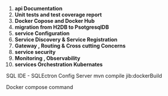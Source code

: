 
1. **api Documentation**
2. **Unit tests and test coverage report**
3. **Docker Copose and Docker Hub**
4. **migration from H2DB to PsotgresqlDB**
5. **service Configuration**
6. **Service Discovery & Service Registration**
7. **Gateway , Routing & Cross cutting Concerns**
8. **service security** 
9. **Monitoring , Observability** 
10. **services Orchestration Kubernates**



SQL IDE - SQLEctron
Config Server
mvn compile jib:dockerBuild

Docker compose command 